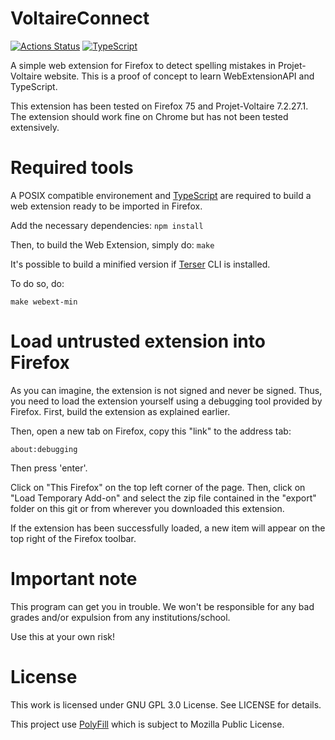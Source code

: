 # VoltaireConnect
[![Actions Status](https://github.com/SheatNoisette/VoltaireConnect/workflows/CI/badge.svg)](https://github.com/SheatNoisette/VoltaireConnect/actions)
[![TypeScript](https://badges.frapsoft.com/typescript/code/typescript.svg?v=101)](https://github.com/ellerbrock/typescript-badges/)

A simple web extension for Firefox to detect spelling mistakes in 
Projet-Voltaire website. This is a proof of concept to learn WebExtensionAPI and
TypeScript.

This extension has been tested on Firefox 75 and Projet-Voltaire 7.2.27.1.
The extension should work fine on Chrome but has not been tested extensively. 

# Required tools

A POSIX compatible environement and [TypeScript](https://www.typescriptlang.org/index.html#download-links) 
are required to build a web extension ready to be imported in Firefox.

Add the necessary dependencies:
`npm install`

Then, to build the Web Extension, simply do:
`make`

It's possible to build a minified version if 
[Terser](https://www.npmjs.com/package/terser) CLI is installed.

To do so, do:

`make webext-min`

# Load untrusted extension into Firefox

As you can imagine, the extension is not signed and never be signed. Thus, you 
need to load the extension yourself using a debugging tool provided by Firefox. 
First, build the extension as explained earlier.

Then, open a new tab on Firefox, copy this "link" to the address tab:

`about:debugging`

Then press 'enter'.

Click on "This Firefox" on the top left corner of the page.
Then, click on "Load Temporary Add-on" and select the zip file contained in the
"export" folder on this git or from wherever you downloaded this extension.

If the extension has been successfully loaded, a new item will appear on the top
right of the Firefox toolbar.

# Important note

This program can get you in trouble. We won't be responsible for any bad grades 
and/or expulsion from any institutions/school.

Use this at your own risk!

# License

This work is licensed under GNU GPL 3.0 License. See LICENSE for details.

This project use [PolyFill](https://github.com/mozilla/webextension-polyfill/)
which is subject to Mozilla Public License.
